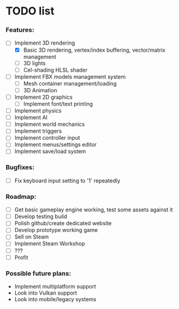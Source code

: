 # TODO list

### Features:
- [ ] Implement 3D rendering
    - [x] Basic 3D rendering, vertex/index buffering, vector/matrix management
    - [ ] 3D lights
    - [ ] Cel-shading HLSL shader
- [ ] Implement FBX models management system
    - [ ] Mesh container management/loading
    - [ ] 3D Animation
- [ ] Implement 2D graphics
    - [ ] Implement font/text printing
- [ ] Implement physics
- [ ] Implement AI
- [ ] Implement world mechanics
- [ ] Implement triggers
- [ ] Implement controller input
- [ ] Implement menus/settings editor
- [ ] Implement save/load system

### Bugfixes:
- [ ] Fix keyboard input setting to '1' repeatedly

### Roadmap:
- [ ] Get basic gameplay engine working, test some assets against it
- [ ] Develop testing build
- [ ] Polish github/create dedicated website
- [ ] Develop prototype working game
- [ ] Sell on Steam
- [ ] Implement Steam Workshop
- [ ] ???
- [ ] Profit

### Possible future plans:
- Implement multiplatform support
- Look into Vulkan support
- Look into mobile/legacy systems
